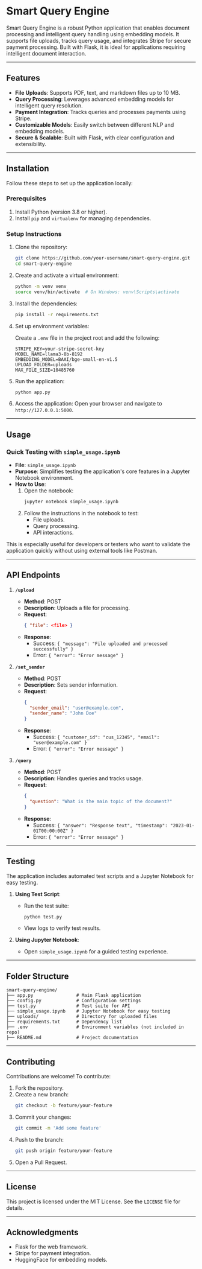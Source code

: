 # Smart Query Engine

Smart Query Engine is a robust Python application that enables document processing and intelligent query handling using embedding models. It supports file uploads, tracks query usage, and integrates Stripe for secure payment processing. Built with Flask, it is ideal for applications requiring intelligent document interaction.

---

## Features

- **File Uploads**: Supports PDF, text, and markdown files up to 10 MB.
- **Query Processing**: Leverages advanced embedding models for intelligent query resolution.
- **Payment Integration**: Tracks queries and processes payments using Stripe.
- **Customizable Models**: Easily switch between different NLP and embedding models.
- **Secure & Scalable**: Built with Flask, with clear configuration and extensibility.

---

## Installation

Follow these steps to set up the application locally:

### Prerequisites

1. Install Python (version 3.8 or higher).
2. Install `pip` and `virtualenv` for managing dependencies.

### Setup Instructions

1. Clone the repository:
   ```bash
   git clone https://github.com/your-username/smart-query-engine.git
   cd smart-query-engine
   ```

2. Create and activate a virtual environment:
   ```bash
   python -m venv venv
   source venv/bin/activate  # On Windows: venv\Scripts\activate
   ```

3. Install the dependencies:
   ```bash
   pip install -r requirements.txt
   ```

4. Set up environment variables:
   
   Create a `.env` file in the project root and add the following:
   ```env
   STRIPE_KEY=your-stripe-secret-key
   MODEL_NAME=llama3-8b-8192
   EMBEDDING_MODEL=BAAI/bge-small-en-v1.5
   UPLOAD_FOLDER=uploads
   MAX_FILE_SIZE=10485760
   ```

5. Run the application:
   ```bash
   python app.py
   ```

6. Access the application:
   Open your browser and navigate to `http://127.0.0.1:5000`.

---

## Usage

### Quick Testing with `simple_usage.ipynb`

- **File**: `simple_usage.ipynb`
- **Purpose**: Simplifies testing the application's core features in a Jupyter Notebook environment.
- **How to Use**:
  1. Open the notebook:
     ```bash
     jupyter notebook simple_usage.ipynb
     ```
  2. Follow the instructions in the notebook to test:
     - File uploads.
     - Query processing.
     - API interactions.

This is especially useful for developers or testers who want to validate the application quickly without using external tools like Postman.

---

## API Endpoints

1. **`/upload`**
   - **Method**: POST
   - **Description**: Uploads a file for processing.
   - **Request**:
     ```json
     { "file": <file> }
     ```
   - **Response**:
     - Success: `{ "message": "File uploaded and processed successfully" }`
     - Error: `{ "error": "Error message" }`

2. **`/set_sender`**
   - **Method**: POST
   - **Description**: Sets sender information.
   - **Request**:
     ```json
     {
       "sender_email": "user@example.com",
       "sender_name": "John Doe"
     }
     ```
   - **Response**:
     - Success: `{ "customer_id": "cus_12345", "email": "user@example.com" }`
     - Error: `{ "error": "Error message" }`

3. **`/query`**
   - **Method**: POST
   - **Description**: Handles queries and tracks usage.
   - **Request**:
     ```json
     {
       "question": "What is the main topic of the document?"
     }
     ```
   - **Response**:
     - Success: `{ "answer": "Response text", "timestamp": "2023-01-01T00:00:00Z" }`
     - Error: `{ "error": "Error message" }`

---

## Testing

The application includes automated test scripts and a Jupyter Notebook for easy testing.

1. **Using Test Script**:
   - Run the test suite:
     ```bash
     python test.py
     ```
   - View logs to verify test results.

2. **Using Jupyter Notebook**:
   - Open `simple_usage.ipynb` for a guided testing experience.

---

## Folder Structure

```
smart-query-engine/
├── app.py                # Main Flask application
├── config.py             # Configuration settings
├── test.py               # Test suite for API
├── simple_usage.ipynb    # Jupyter Notebook for easy testing
├── uploads/              # Directory for uploaded files
├── requirements.txt      # Dependency list
├── .env                  # Environment variables (not included in repo)
├── README.md             # Project documentation
```

---

## Contributing

Contributions are welcome! To contribute:

1. Fork the repository.
2. Create a new branch:
   ```bash
   git checkout -b feature/your-feature
   ```
3. Commit your changes:
   ```bash
   git commit -m 'Add some feature'
   ```
4. Push to the branch:
   ```bash
   git push origin feature/your-feature
   ```
5. Open a Pull Request.

---

## License

This project is licensed under the MIT License. See the `LICENSE` file for details.

---

## Acknowledgments

- Flask for the web framework.
- Stripe for payment integration.
- HuggingFace for embedding models.
